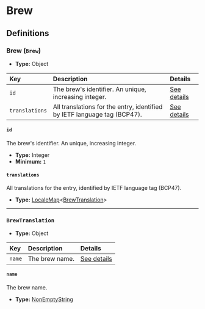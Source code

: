 # Brew

## Definitions

### <a name="Brew"></a> Brew (`Brew`)

- **Type:** Object

Key | Description | Details
:-- | :-- | :--
`id` | The brew's identifier. An unique, increasing integer. | <a href="#Brew/id">See details</a>
`translations` | All translations for the entry, identified by IETF language tag (BCP47). | <a href="#Brew/translations">See details</a>

#### <a name="Brew/id"></a> `id`

The brew's identifier. An unique, increasing integer.

- **Type:** Integer
- **Minimum:** `1`

#### <a name="Brew/translations"></a> `translations`

All translations for the entry, identified by IETF language tag (BCP47).

- **Type:** <a href="../../_LocaleMap.md#LocaleMap">LocaleMap</a>&lt;<a href="#BrewTranslation">BrewTranslation</a>&gt;

---

### <a name="BrewTranslation"></a> `BrewTranslation`

- **Type:** Object

Key | Description | Details
:-- | :-- | :--
`name` | The brew name. | <a href="#BrewTranslation/name">See details</a>

#### <a name="BrewTranslation/name"></a> `name`

The brew name.

- **Type:** <a href="../../_NonEmptyString.md#NonEmptyString">NonEmptyString</a>
